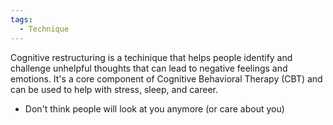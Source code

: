 ```yaml
---
tags:
  - Technique
---
```

Cognitive restructuring is a techinique that helps people identify and challenge unhelpful thoughts that can lead to negative feelings and emotions. It's a core component of Cognitive Behavioral Therapy (CBT) and can be used to help with stress, sleep, and career.

- Don't think people will look at you anymore (or care about you)